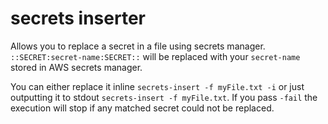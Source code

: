 # secrets inserter

Allows you to replace a secret in a file using secrets manager. 
`::SECRET:secret-name:SECRET::` will be replaced with your `secret-name` stored in AWS secrets manager.

You can either replace it inline `secrets-insert -f myFile.txt -i` or just outputting it to stdout `secrets-insert -f myFile.txt`. If you pass `-fail` the execution will stop if any matched secret could not be replaced. 